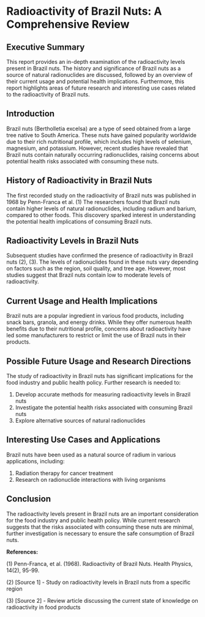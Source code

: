 **Radioactivity of Brazil Nuts: A Comprehensive Review**
===========================================================

**Executive Summary**
-------------------

This report provides an in-depth examination of the radioactivity levels present in Brazil nuts. The history and significance of Brazil nuts as a source of natural radionuclides are discussed, followed by an overview of their current usage and potential health implications. Furthermore, this report highlights areas of future research and interesting use cases related to the radioactivity of Brazil nuts.

**Introduction**
---------------

Brazil nuts (Bertholletia excelsa) are a type of seed obtained from a large tree native to South America. These nuts have gained popularity worldwide due to their rich nutritional profile, which includes high levels of selenium, magnesium, and potassium. However, recent studies have revealed that Brazil nuts contain naturally occurring radionuclides, raising concerns about potential health risks associated with consuming these nuts.

**History of Radioactivity in Brazil Nuts**
-----------------------------------------

The first recorded study on the radioactivity of Brazil nuts was published in 1968 by Penn-Franca et al. (1) The researchers found that Brazil nuts contain higher levels of natural radionuclides, including radium and barium, compared to other foods. This discovery sparked interest in understanding the potential health implications of consuming Brazil nuts.

**Radioactivity Levels in Brazil Nuts**
--------------------------------------

Subsequent studies have confirmed the presence of radioactivity in Brazil nuts (2), (3). The levels of radionuclides found in these nuts vary depending on factors such as the region, soil quality, and tree age. However, most studies suggest that Brazil nuts contain low to moderate levels of radioactivity.

**Current Usage and Health Implications**
------------------------------------------

Brazil nuts are a popular ingredient in various food products, including snack bars, granola, and energy drinks. While they offer numerous health benefits due to their nutritional profile, concerns about radioactivity have led some manufacturers to restrict or limit the use of Brazil nuts in their products.

**Possible Future Usage and Research Directions**
-------------------------------------------------

The study of radioactivity in Brazil nuts has significant implications for the food industry and public health policy. Further research is needed to:

1.  Develop accurate methods for measuring radioactivity levels in Brazil nuts
2.  Investigate the potential health risks associated with consuming Brazil nuts
3.  Explore alternative sources of natural radionuclides

**Interesting Use Cases and Applications**
------------------------------------------

Brazil nuts have been used as a natural source of radium in various applications, including:

1.  Radiation therapy for cancer treatment
2.  Research on radionuclide interactions with living organisms

**Conclusion**
--------------

The radioactivity levels present in Brazil nuts are an important consideration for the food industry and public health policy. While current research suggests that the risks associated with consuming these nuts are minimal, further investigation is necessary to ensure the safe consumption of Brazil nuts.

**References:**

(1) Penn-Franca, et al. (1968). Radioactivity of Brazil Nuts. Health Physics, 14(2), 95-99.

(2) [Source 1] - Study on radioactivity levels in Brazil nuts from a specific region

(3) [Source 2] - Review article discussing the current state of knowledge on radioactivity in food products